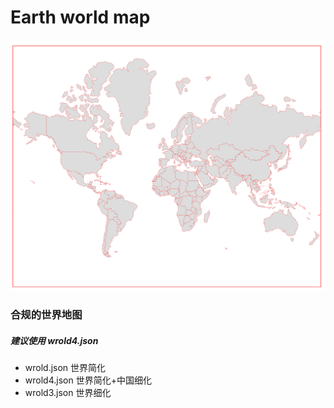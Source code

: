 <!--
 * @LastEditTime: 2022-11-15 20:01:19
 * @LastEditors: jinxiaojian
-->
#  Earth world map
![1](1.png)
### 合规的世界地图
##### 建议使用 wrold4.json

- wrold.json 世界简化
- wrold4.json 世界简化+中国细化
- wrold3.json 世界细化


